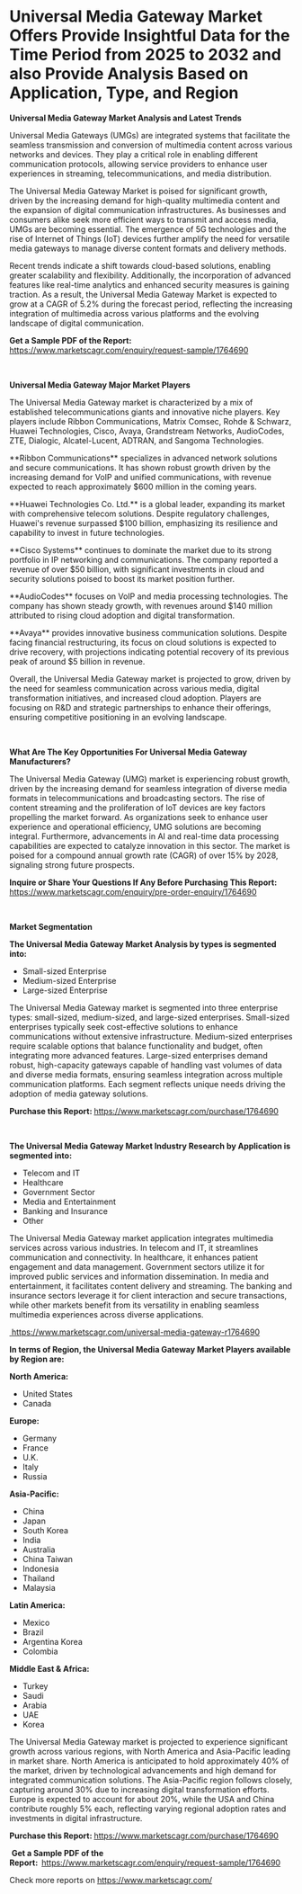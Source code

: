 <p><h1>Universal Media Gateway Market Offers Provide Insightful Data for the Time Period from 2025 to 2032 and also Provide Analysis Based on Application, Type, and Region</h1></p><p><strong>Universal Media Gateway Market Analysis and Latest Trends</strong></p>
<p><p>Universal Media Gateways (UMGs) are integrated systems that facilitate the seamless transmission and conversion of multimedia content across various networks and devices. They play a critical role in enabling different communication protocols, allowing service providers to enhance user experiences in streaming, telecommunications, and media distribution.</p><p>The Universal Media Gateway Market is poised for significant growth, driven by the increasing demand for high-quality multimedia content and the expansion of digital communication infrastructures. As businesses and consumers alike seek more efficient ways to transmit and access media, UMGs are becoming essential. The emergence of 5G technologies and the rise of Internet of Things (IoT) devices further amplify the need for versatile media gateways to manage diverse content formats and delivery methods.</p><p>Recent trends indicate a shift towards cloud-based solutions, enabling greater scalability and flexibility. Additionally, the incorporation of advanced features like real-time analytics and enhanced security measures is gaining traction. As a result, the Universal Media Gateway Market is expected to grow at a CAGR of 5.2% during the forecast period, reflecting the increasing integration of multimedia across various platforms and the evolving landscape of digital communication.</p></p>
<p><strong>Get a Sample PDF of the Report:&nbsp;</strong> <a href="https://www.marketscagr.com/enquiry/request-sample/1764690?utm_campaign=2386&utm_medium=2&utm_source=Github&utm_content=ia&utm_term=11022025&utm_id=universal-media-gateway">https://www.marketscagr.com/enquiry/request-sample/1764690</a></p>
<p>&nbsp;</p>
<p><strong>Universal Media Gateway Major Market Players</strong></p>
<p><p>The Universal Media Gateway market is characterized by a mix of established telecommunications giants and innovative niche players. Key players include Ribbon Communications, Matrix Comsec, Rohde & Schwarz, Huawei Technologies, Cisco, Avaya, Grandstream Networks, AudioCodes, ZTE, Dialogic, Alcatel-Lucent, ADTRAN, and Sangoma Technologies.</p><p>**Ribbon Communications** specializes in advanced network solutions and secure communications. It has shown robust growth driven by the increasing demand for VoIP and unified communications, with revenue expected to reach approximately $600 million in the coming years. </p><p>**Huawei Technologies Co. Ltd.** is a global leader, expanding its market with comprehensive telecom solutions. Despite regulatory challenges, Huawei's revenue surpassed $100 billion, emphasizing its resilience and capability to invest in future technologies.</p><p>**Cisco Systems** continues to dominate the market due to its strong portfolio in IP networking and communications. The company reported a revenue of over $50 billion, with significant investments in cloud and security solutions poised to boost its market position further.</p><p>**AudioCodes** focuses on VoIP and media processing technologies. The company has shown steady growth, with revenues around $140 million attributed to rising cloud adoption and digital transformation.</p><p>**Avaya** provides innovative business communication solutions. Despite facing financial restructuring, its focus on cloud solutions is expected to drive recovery, with projections indicating potential recovery of its previous peak of around $5 billion in revenue.</p><p>Overall, the Universal Media Gateway market is projected to grow, driven by the need for seamless communication across various media, digital transformation initiatives, and increased cloud adoption. Players are focusing on R&D and strategic partnerships to enhance their offerings, ensuring competitive positioning in an evolving landscape.</p></p>
<p>&nbsp;</p>
<p><strong>What Are The Key Opportunities For Universal Media Gateway Manufacturers?</strong></p>
<p><p>The Universal Media Gateway (UMG) market is experiencing robust growth, driven by the increasing demand for seamless integration of diverse media formats in telecommunications and broadcasting sectors. The rise of content streaming and the proliferation of IoT devices are key factors propelling the market forward. As organizations seek to enhance user experience and operational efficiency, UMG solutions are becoming integral. Furthermore, advancements in AI and real-time data processing capabilities are expected to catalyze innovation in this sector. The market is poised for a compound annual growth rate (CAGR) of over 15% by 2028, signaling strong future prospects.</p></p>
<p><strong>Inquire or Share Your Questions If Any Before Purchasing This Report:</strong> <a href="https://www.marketscagr.com/enquiry/pre-order-enquiry/1764690?utm_campaign=2386&utm_medium=2&utm_source=Github&utm_content=ia&utm_term=11022025&utm_id=universal-media-gateway">https://www.marketscagr.com/enquiry/pre-order-enquiry/1764690</a></p>
<p>&nbsp;</p>
<p><strong>Market Segmentation</strong></p>
<p><strong>The Universal Media Gateway Market Analysis by types is segmented into:</strong></p>
<p><ul><li>Small-sized Enterprise</li><li>Medium-sized Enterprise</li><li>Large-sized Enterprise</li></ul></p>
<p><p>The Universal Media Gateway market is segmented into three enterprise types: small-sized, medium-sized, and large-sized enterprises. Small-sized enterprises typically seek cost-effective solutions to enhance communications without extensive infrastructure. Medium-sized enterprises require scalable options that balance functionality and budget, often integrating more advanced features. Large-sized enterprises demand robust, high-capacity gateways capable of handling vast volumes of data and diverse media formats, ensuring seamless integration across multiple communication platforms. Each segment reflects unique needs driving the adoption of media gateway solutions.</p></p>
<p><strong>Purchase this Report:&nbsp;</strong><a href="https://www.marketscagr.com/purchase/1764690?utm_campaign=2386&utm_medium=2&utm_source=Github&utm_content=ia&utm_term=11022025&utm_id=universal-media-gateway">https://www.marketscagr.com/purchase/1764690</a></p>
<p>&nbsp;</p>
<p><strong>The Universal Media Gateway Market Industry Research by Application is segmented into:</strong></p>
<p><ul><li>Telecom and IT</li><li>Healthcare</li><li>Government Sector</li><li>Media and Entertainment</li><li>Banking and Insurance</li><li>Other</li></ul></p>
<p><p>The Universal Media Gateway market application integrates multimedia services across various industries. In telecom and IT, it streamlines communication and connectivity. In healthcare, it enhances patient engagement and data management. Government sectors utilize it for improved public services and information dissemination. In media and entertainment, it facilitates content delivery and streaming. The banking and insurance sectors leverage it for client interaction and secure transactions, while other markets benefit from its versatility in enabling seamless multimedia experiences across diverse applications.</p></p>
<p><a href="https://www.marketscagr.com/universal-media-gateway-r1764690?utm_campaign=2386&utm_medium=2&utm_source=Github&utm_content=ia&utm_term=11022025&utm_id=universal-media-gateway">&nbsp;https://www.marketscagr.com/universal-media-gateway-r1764690</a></p>
<p><strong>In terms of Region, the Universal Media Gateway Market Players available by Region are:</strong></p>
<p>
    <p> <strong> North America: </strong>
        <ul>
            <li>United States</li>
            <li>Canada</li>
        </ul>
        </p> 
    <p> <strong> Europe: </strong>
        <ul>
            <li>Germany</li>
            <li>France</li>
            <li>U.K.</li>
            <li>Italy</li>
            <li>Russia</li>
        </ul>
        </p> 
    <p> <strong> Asia-Pacific: </strong>
        <ul>
            <li>China</li>
            <li>Japan</li>
            <li>South Korea</li>
            <li>India</li>
            <li>Australia</li>
            <li>China Taiwan</li>
            <li>Indonesia</li>
            <li>Thailand</li>
            <li>Malaysia</li>
        </ul>
        </p> 
    <p> <strong> Latin America: </strong>
        <ul>
            <li>Mexico</li>
            <li>Brazil</li>
            <li>Argentina Korea</li>
            <li>Colombia</li>
        </ul>
        </p> 
    <p> <strong> Middle East & Africa: </strong>
        <ul>
            <li>Turkey</li>
            <li>Saudi</li>
            <li>Arabia</li>
            <li>UAE</li>
            <li>Korea</li>
        </ul>
    </p>
    </p>
<p><p>The Universal Media Gateway market is projected to experience significant growth across various regions, with North America and Asia-Pacific leading in market share. North America is anticipated to hold approximately 40% of the market, driven by technological advancements and high demand for integrated communication solutions. The Asia-Pacific region follows closely, capturing around 30% due to increasing digital transformation efforts. Europe is expected to account for about 20%, while the USA and China contribute roughly 5% each, reflecting varying regional adoption rates and investments in digital infrastructure.</p></p>
<p><strong>Purchase this Report: </strong><a href="https://www.marketscagr.com/purchase/1764690?utm_campaign=2386&utm_medium=2&utm_source=Github&utm_content=ia&utm_term=11022025&utm_id=universal-media-gateway">https://www.marketscagr.com/purchase/1764690</a></p>
<p>&nbsp;<strong>Get a Sample PDF of the Report:&nbsp;&nbsp;</strong><a href="https://www.marketscagr.com/enquiry/request-sample/1764690?utm_campaign=2386&utm_medium=2&utm_source=Github&utm_content=ia&utm_term=11022025&utm_id=universal-media-gateway">https://www.marketscagr.com/enquiry/request-sample/1764690</a></p>
<p><strong></strong></p>
<p>Check more reports on <a href="https://www.marketscagr.com/?utm_campaign=2386&utm_medium=2&utm_source=Github&utm_content=ia&utm_term=11022025&utm_id=universal-media-gateway">https://www.marketscagr.com/</a></p>